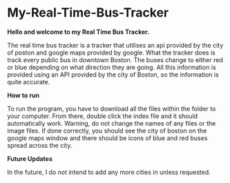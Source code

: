 # My-Real-Time-Bus-Tracker

**Hello and welcome to my Real Time Bus Tracker.**

The real time bus tracker is a tracker that utilises an api provided by the city of poston and google maps provided by google. What the tracker does is track every public bus in downtown Boston. The buses change to either red or blue depending on what direction they are going. All this information is provided using an API provided by the city of Boston, so the information is quite accurate.

**How to run**

To run the program, you have to download all the files within the folder to your computer. From there, double click the index file and it should automatically work. Warning, do not change the names of any files or the image files. If done correctly, you should see the city of boston on the google maps window and there should be icons of blue and red buses spread across the city.

**Future Updates**

In the future, I do not intend to add any more cities in unless requested.
